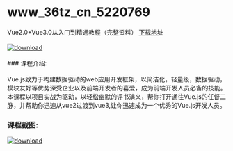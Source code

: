 # www_36tz_cn_5220769
Vue2.0+Vue3.0从入门到精通教程（完整资料）
[下载地址](http://www.36tz.cn/article/5220769 "下载地址")
<br/></br>[![download](http://36tz.cn/muke_img/2021_08_1-39-300x143.png "下载地址")](http://www.36tz.cn/article/5220769 "下载地址")
<br/></br>### 课程介绍:<br/></br>Vue.js致力于构建数据驱动的web应用开发框架，以简洁化，轻量级，数据驱动，模块友好等优势深受企业以及前端开发者的喜爱，成为前端开发人员必备的技能。
本课程以项目实战为驱动，以轻松幽默的评书演义，帮你打开通往Vue.js的任督二脉，并帮助你迅速从vue2过渡到vue3,让你迅速成为一个优秀的Vue.js开发人员。

### 课程截图:
[![download](http://36tz.cn/muke_img/2021_08_2-36.png "下载地址")](http://www.36tz.cn/article/5220769 "下载地址")
